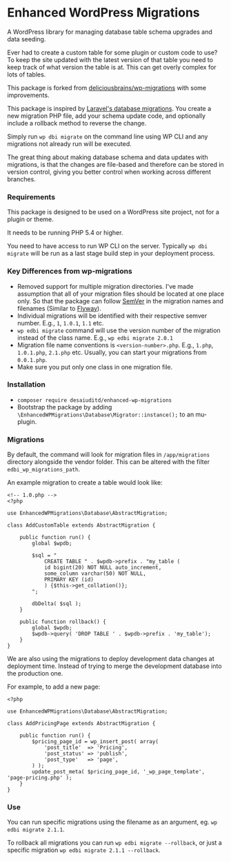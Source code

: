 # Enhanced WordPress Migrations

A WordPress library for managing database table schema upgrades and data seeding.

Ever had to create a custom table for some plugin or custom code to use? To keep the site updated with the latest version of that table you need to keep track of what version the table is at. This can get overly complex for lots of tables.

This package is forked from [deliciousbrains/wp-migrations](https://github.com/deliciousbrains/wp-migrations) with some improvements.

This package is inspired by [Laravel's database migrations](https://laravel.com/docs/5.8/migrations). You create a new migration PHP file, add your schema update code, and optionally include a rollback method to reverse the change.

Simply run `wp dbi migrate` on the command line using WP CLI and any migrations not already run will be executed.

The great thing about making database schema and data updates with migrations, is that the changes are file-based and therefore can be stored in version control, giving you better control when working across different branches.

### Requirements

This package is designed to be used on a WordPress site project, not for a plugin or theme.

It needs to be running PHP 5.4 or higher.

You need to have access to run WP CLI on the server. Typically `wp dbi migrate` will be run as a last stage build step in your deployment process.

### Key Differences from wp-migrations
- Removed support for multiple migration directories. I've made assumption that all of your migration files should be located at one place only. So that the package can follow [SemVer](https://semver.org/) in the migration names and filenames (Similar to [Flyway](https://flywaydb.org/)).
- Individual migrations will be identified with their respective semver number. E.g., `1`, `1.0.1`, `1.1` etc.
- `wp edbi migrate` command will use the version number of the migration instead of the class name. E.g., `wp edbi migrate 2.0.1`
- Migration file name conventions is `<version-number>.php`. E.g., `1.php`, `1.0.1.php`, `2.1.php` etc. Usually, you can start your migrations from `0.0.1.php`.
- Make sure you put only one class in one migration file.

### Installation

- `composer require desaiuditd/enhanced-wp-migrations`
- Bootstrap the package by adding `\EnhancedWPMigrations\Database\Migrator::instance();` to an mu-plugin.

### Migrations

By default, the command will look for migration files in `/app/migrations` directory alongside the vendor folder. This can be altered with the filter `edbi_wp_migrations_path`.

An example migration to create a table would look like:

```
<!-- 1.0.php -->
<?php

use EnhancedWPMigrations\Database\AbstractMigration;

class AddCustomTable extends AbstractMigration {

    public function run() {
        global $wpdb;

        $sql = "
            CREATE TABLE " . $wpdb->prefix . "my_table (
            id bigint(20) NOT NULL auto_increment,
            some_column varchar(50) NOT NULL,
            PRIMARY KEY (id)
            ) {$this->get_collation()};
        ";

        dbDelta( $sql );
    }

    public function rollback() {
        global $wpdb;
        $wpdb->query( 'DROP TABLE ' . $wpdb->prefix . 'my_table');
    }
}
```

We are also using the migrations to deploy development data changes at deployment time. Instead of trying to merge the development database into the production one.

For example, to add a new page:

```
<?php

use EnhancedWPMigrations\Database\AbstractMigration;

class AddPricingPage extends AbstractMigration {

    public function run() {
        $pricing_page_id = wp_insert_post( array(
            'post_title'  => 'Pricing',
            'post_status' => 'publish',
            'post_type'   => 'page',
        ) );
        update_post_meta( $pricing_page_id, '_wp_page_template', 'page-pricing.php' );
    }
}
```

### Use

You can run specific migrations using the filename as an argument, eg. `wp edbi migrate 2.1.1`.

To rollback all migrations you can run `wp edbi migrate --rollback`, or just a specific migration `wp edbi migrate 2.1.1 --rollback`.
